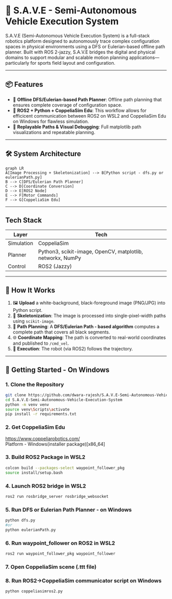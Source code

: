 # 🚗 S.A.V.E - Semi-Autonomous Vehicle Execution System

S.A.V.E (Semi-Autonomous Vehicle Execution System) is a full-stack robotics platform designed to autonomously trace complex configuration spaces in physical environments using a DFS or Eulerian-based offline path planner. Built with ROS 2-jazzy, S.A.V.E bridges the digital and physical domains to support modular and scalable motion planning applications—particularly for sports field layout and configuration.

---

## 📦 Features

- 🧠 **Offline DFS/Eulerian-based Path Planner**: Offline path planning that ensures complete coverage of configuration space.
- 🧱 **ROS2 + Python + CoppeliaSim Edu**: This workflow allows for efficicent communication between ROS2 on WSL2 and CoppeliaSim Edu on Windows for flawless simulation.
- 🔁 **Replayable Paths & Visual Debugging**: Full matplotlib path visualizations and repeatable planning.

---

## 🛠️ System Architecture
```mermaid
graph LR
A[Image Processing + Skeletonization] --> B[Python script - dfs.py or eulerianPath.py]
B --> C[DFS/Eulerian Path Planner]
C --> D[Coordinate Conversion]
D --> E[ROS2 Node]
E --> F[Motor Commands]
F --> G[CoppeliaSim Edu]
```
---

## Tech Stack

| Layer        | Tech                                                        |
|--------------|-------------------------------------------------------------|
| Simulation   | CoppeliaSim                                                 |
| Planner      | Python3, scikit-image, OpenCV, matplotlib, networkx, NumPy  |
| Control      | ROS2 (Jazzy)                                                |

---

## 🧪 How It Works

1. 🖼 **Upload** a white-background, black-foreground image (PNG/JPG) into Python script.
2. 🧠 **Skeletonization**: The image is processed into single-pixel-width paths using `scikit-image`.
3. 📍 **Path Planning**: A **DFS/Eulerian Path - based algorithm** computes a complete path that covers all black segments.
4. 🌐 **Coordinate Mapping**: The path is converted to real-world coordinates and published to `/cmd_vel`.
5. 🤖 **Execution**: The robot (via ROS2) follows the trajectory.


---

## 🚀 Getting Started - On Windows

### 1. Clone the Repository

```bash
git clone https://github.com/dwara-rajesh/S.A.V.E-Semi-Autonomous-Vehicle-Execution-System.git
cd S.A.V.E-Semi-Autonomous-Vehicle-Execution-System
python -m venv venv
source venv\Scripts\activate
pip install -r requirements.txt
```

### 2. Get CoppeliaSim Edu

https://www.coppeliarobotics.com/  
Platform - Windows(installer package)[x86_64]

### 3. Build ROS2 Package in WSL2
```bash
colcon build --packages-select waypoint_follower_pkg
source install/setup.bash
```

### 4. Launch ROS2 bridge in WSL2
```bash
ros2 run rosbridge_server rosbridge_websocket
```

### 5. Run DFS or Eulerian Path Planner - on Windows
```bash
python dfs.py
#or
python eulerianPath.py
```

### 6. Run waypoint_follower on ROS2 in WSL2
```bash
ros2 run waypoint_follower_pkg waypoint_follower
```
### 7. Open CoppeliaSim scene (.ttt file)
### 8. Run ROS2->CoppeliaSim communicator script on Windows
```bash
python coppeliasimros2.py
```

